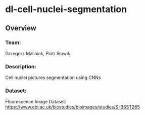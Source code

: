 # dl-cell-nuclei-segmentation

## Overview

### Team:
Grzegorz Maliniak, Piotr Słowik
### Description:
Cell nuclei pictures segmentation using CNNs
### Dataset:
Fluorescence Image Dataset: https://www.ebi.ac.uk/biostudies/bioimages/studies/S-BSST265
